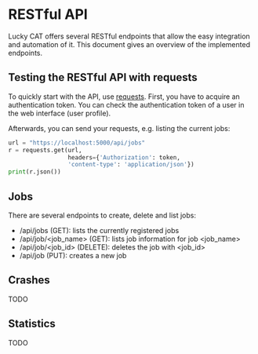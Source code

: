 # RESTful API #
Lucky CAT offers several RESTful endpoints that allow the easy integration and automation of it. This document gives an overview
of the implemented endpoints.

## Testing the RESTful API with requests ##
To quickly start with the API, use [requests](http://docs.python-requests.org). First, you have to acquire an authentication token.
You can check the authentication token of a user in the web interface (user profile).

Afterwards, you can send your requests, e.g. listing the current jobs:
```python
url = "https://localhost:5000/api/jobs"
r = requests.get(url, 
                 headers={'Authorization': token, 
                 'content-type': 'application/json'})
print(r.json())
```
## Jobs ##
There are several endpoints to create, delete and list jobs:
- /api/jobs (GET): lists the currently registered jobs
- /api/job/<job_name> (GET): lists job information for job <job_name>
- /api/job/<job_id> (DELETE): deletes the job with <job_id>
- /api/job (PUT): creates a new job

## Crashes ##

TODO

## Statistics ##

TODO
